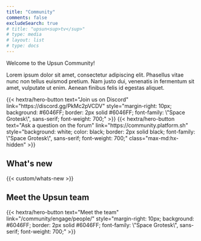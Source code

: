 ```yaml
---
title: "Community"
comments: false
excludeSearch: true
# title: "upsun<sup>tv</sup>"
# type: media
# layout: list
# type: docs
---
```


Welcome to the Upsun Community!

Lorem ipsum dolor sit amet, consectetur adipiscing elit. Phasellus vitae nunc non tellus euismod pretium. Nam justo dui, venenatis in fermentum sit amet, vulputate ut enim. Aenean finibus felis id egestas aliquet.

<div class="hx-text-center hx-mt-6">
{{< hextra/hero-button text="Join us on Discord" link="https://discord.gg/PkMc2pVCDV"
  style="margin-right: 10px; background: #6046FF; border: 2px solid #6046FF; font-family: \"Space Grotesk\", sans-serif; font-weight: 700;"
>}}
{{< hextra/hero-button text="Ask a question on the forum" link="https://community.platform.sh" 
  style="background: white; color: black; border: 2px solid black; font-family: \"Space Grotesk\", sans-serif; font-weight: 700;"
  class="max-md:hx-hidden"
>}}
</div>

## What's new

{{< custom/whats-new >}}

<!-- ## Contributors

Thanks to all our awesome contributors!

{{% custom/contributors %}} -->

## Meet the Upsun team

<div class="hx-text-center hx-mt-6">
{{< hextra/hero-button text="Meet the team" link="/community/engage/people/"
  style="margin-right: 10px; background: #6046FF; border: 2px solid #6046FF; font-family: \"Space Grotesk\", sans-serif; font-weight: 700;"
>}}
</div>

<!-- {{< custom/people >}} -->


